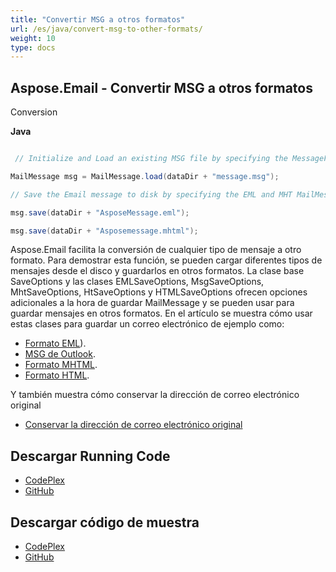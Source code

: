 ```yaml
---
title: "Convertir MSG a otros formatos"
url: /es/java/convert-msg-to-other-formats/
weight: 10
type: docs
---
```


## **Aspose.Email - Convertir MSG a otros formatos**
Conversion

**Java**

``` java

 // Initialize and Load an existing MSG file by specifying the MessageFormat

MailMessage msg = MailMessage.load(dataDir + "message.msg");

// Save the Email message to disk by specifying the EML and MHT MailMessageSaveType

msg.save(dataDir + "AsposeMessage.eml");

msg.save(dataDir + "Asposemessage.mhtml");

```

Aspose.Email facilita la conversión de cualquier tipo de mensaje a otro formato. Para demostrar esta función, se pueden cargar diferentes tipos de mensajes desde el disco y guardarlos en otros formatos. La clase base SaveOptions y las clases EMLSaveOptions, MsgSaveOptions, MhtSaveOptions, HtSaveOptions y HTMLSaveOptions ofrecen opciones adicionales a la hora de guardar MailMessage y se pueden usar para guardar mensajes en otros formatos. En el artículo se muestra cómo usar estas clases para guardar un correo electrónico de ejemplo como:

- [Formato EML](/email/java/loading-and-saving-message/#loading-eml-and-saving-as-eml)).
- [MSG de Outlook](/email/java/loading-and-saving-message/#loading-eml-saving-to-msg).
- [Formato MHTML](/email/java/loading-and-saving-message/#saving-mailmessage-as-mhtml).
- [Formato HTML](/email/java/loading-and-saving-message/#exporting-email-to-eml).

Y también muestra cómo conservar la dirección de correo electrónico original

- [Conservar la dirección de correo electrónico original](/email/java/loading-and-saving-message/)

## **Descargar Running Code**
- [CodePlex](https://archive.codeplex.com/?p=asposeemailjavaapachepoi)
- [GitHub](https://github.com/aspose-email/Aspose.Email-for-Java/releases/tag/Aspose.Email_Java_for_Apache_POI-v1.0.0)
## **Descargar código de muestra**
- [CodePlex](https://archive.codeplex.com/?p=asposeemailjavaapachepoi#src/main/java/com/aspose/email/examples/asposefeatures/conversion/msgtootherformats/AsposeConverter.java)
- [GitHub](https://github.com/aspose-email/Aspose.Email-for-Java/blob/master/Plugins/Aspose_Email_for_Apache_POI/src/main/java/com/aspose/email/examples/asposefeatures/conversion/msgtootherformats/AsposeConverter.java)

